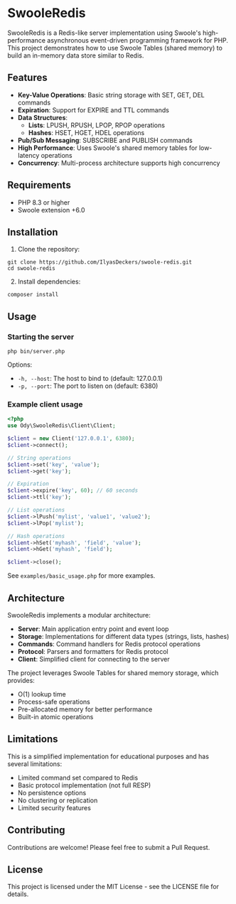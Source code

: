 # SwooleRedis

SwooleRedis is a Redis-like server implementation using Swoole's high-performance asynchronous event-driven programming framework for PHP. This project demonstrates how to use Swoole Tables (shared memory) to build an in-memory data store similar to Redis.

## Features

- **Key-Value Operations**: Basic string storage with SET, GET, DEL commands
- **Expiration**: Support for EXPIRE and TTL commands
- **Data Structures**:
    - **Lists**: LPUSH, RPUSH, LPOP, RPOP operations
    - **Hashes**: HSET, HGET, HDEL operations
- **Pub/Sub Messaging**: SUBSCRIBE and PUBLISH commands
- **High Performance**: Uses Swoole's shared memory tables for low-latency operations
- **Concurrency**: Multi-process architecture supports high concurrency

## Requirements

- PHP 8.3 or higher
- Swoole extension +6.0

## Installation

1. Clone the repository:
```
git clone https://github.com/IlyasDeckers/swoole-redis.git
cd swoole-redis
```

2. Install dependencies:
```
composer install
```

## Usage

### Starting the server

```
php bin/server.php
```

Options:
- `-h, --host`: The host to bind to (default: 127.0.0.1)
- `-p, --port`: The port to listen on (default: 6380)

### Example client usage

```php
<?php
use Ody\SwooleRedis\Client\Client;

$client = new Client('127.0.0.1', 6380);
$client->connect();

// String operations
$client->set('key', 'value');
$client->get('key');

// Expiration
$client->expire('key', 60); // 60 seconds
$client->ttl('key');

// List operations
$client->lPush('mylist', 'value1', 'value2');
$client->lPop('mylist');

// Hash operations
$client->hSet('myhash', 'field', 'value');
$client->hGet('myhash', 'field');

$client->close();
```

See `examples/basic_usage.php` for more examples.

## Architecture

SwooleRedis implements a modular architecture:

- **Server**: Main application entry point and event loop
- **Storage**: Implementations for different data types (strings, lists, hashes)
- **Commands**: Command handlers for Redis protocol operations
- **Protocol**: Parsers and formatters for Redis protocol
- **Client**: Simplified client for connecting to the server

The project leverages Swoole Tables for shared memory storage, which provides:
- O(1) lookup time
- Process-safe operations
- Pre-allocated memory for better performance
- Built-in atomic operations

## Limitations

This is a simplified implementation for educational purposes and has several limitations:

- Limited command set compared to Redis
- Basic protocol implementation (not full RESP)
- No persistence options
- No clustering or replication
- Limited security features

## Contributing

Contributions are welcome! Please feel free to submit a Pull Request.

## License

This project is licensed under the MIT License - see the LICENSE file for details.